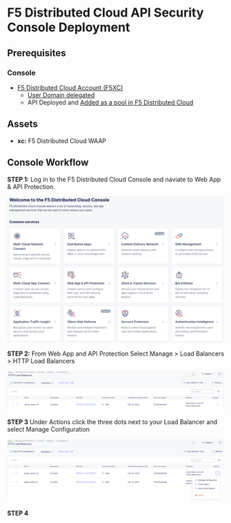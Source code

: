 # F5 Distributed Cloud API Security Console Deployment

## Prerequisites

### Console

* [F5 Distributed Cloud Account (F5XC)](https://console.ves.volterra.io/signup/usage_plan)
  * [User Domain delegated](https://docs.cloud.f5.com/docs/how-to/app-networking/domain-delegation)
  * API Deployed and [Added as a pool in F5 Distributed Cloud](https://docs.cloud.f5.com/docs/how-to/app-networking/origin-pools)

## Assets

* **xc:**        F5 Distributed Cloud WAAP

## Console Workflow

**STEP 1:** Log in to the F5 Distributed Cloud Console and naviate to Web App & API Protection.

![](assets/Console1.png)

**STEP 2:** From Web App and API Protection Select Manage > Load Balancers > HTTP Load Balancers

![](assets/Console2.png)

**STEP 3** Under Actions click the three dots next to your Load Balancer and select Manage Configuration

![](assets/Console3.png)

**STEP 4** 